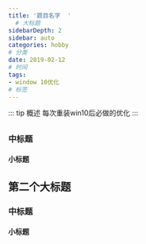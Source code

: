 ```yaml
---
title: '题目名字  '
  # 大标题
sidebarDepth: 2
sidebar: auto
categories: hobby
# 分类
date: 2019-02-12
# 时间
tags:
- window 10优化
# 标签
---
```




::: tip 概述
每次重装win10后必做的优化
:::

##

### 中标题

#### 小标题

## 第二个大标题

### 中标题

#### 小标题



